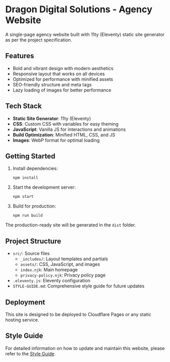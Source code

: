 # Dragon Digital Solutions - Agency Website

A single-page agency website built with 11ty (Eleventy) static site generator as per the project specification.

## Features

- Bold and vibrant design with modern aesthetics
- Responsive layout that works on all devices
- Optimized for performance with minified assets
- SEO-friendly structure and meta tags
- Lazy loading of images for better performance

## Tech Stack

- **Static Site Generator**: 11ty (Eleventy)
- **CSS**: Custom CSS with variables for easy theming
- **JavaScript**: Vanilla JS for interactions and animations
- **Build Optimization**: Minified HTML, CSS, and JS
- **Images**: WebP format for optimal loading

## Getting Started

1. Install dependencies:
   ```
   npm install
   ```

2. Start the development server:
   ```
   npm start
   ```

3. Build for production:
   ```
   npm run build
   ```

The production-ready site will be generated in the `dist` folder.

## Project Structure

- `src/`: Source files
  - `_includes/`: Layout templates and partials
  - `assets/`: CSS, JavaScript, and images
  - `index.njk`: Main homepage
  - `privacy-policy.njk`: Privacy policy page
- `.eleventy.js`: Eleventy configuration
- `STYLE-GUIDE.md`: Comprehensive style guide for future updates

## Deployment

This site is designed to be deployed to Cloudflare Pages or any static hosting service.

## Style Guide

For detailed information on how to update and maintain this website, please refer to the [Style Guide](STYLE-GUIDE.md). 